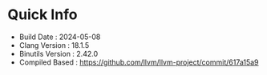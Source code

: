 # Quick Info
* Build Date : 2024-05-08
* Clang Version : 18.1.5
* Binutils Version : 2.42.0
* Compiled Based : https://github.com/llvm/llvm-project/commit/617a15a9
